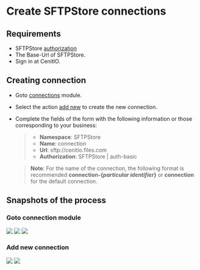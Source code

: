 # Create SFTPStore connections

## Requirements

* SFTPStore [authorization](../authorizations/sftp-store.md)
* The Base-Url of SFTPStore.
* Sign in at CenitIO.[<i class="fa fa-external-link" aria-hidden="true"></i>](https://cenit.io/users/sign_in)

## Creating connection

* Goto [connections](https://cenit.io/connection) module.
* Select the action [add new](https://cenit.io/connection/new) to create the new connection.
* Complete the fields of the form with the following information or those corresponding to your business:

    >- **Namespace**: SFTPStore
    >- **Name**: connection
    >- **Url**: sftp://cenitio.files.com
    >- **Authorization**: SFTPStore | auth-basic
    
    > **Note**: For the name of the connection, the following format is recommended **connection\-\{*particular identifier*\}** or **connection** for the default connection. 

## Snapshots of the process

### Goto connection module

   ![](assets/snapshots/sftp-store-conn/snapshots-001.png)
   ![](assets/snapshots/sftp-store-conn/snapshots-002.png)
   ![](assets/snapshots/sftp-store-conn/snapshots-003.png)
    
### Add new connection

   ![](assets/snapshots/sftp-store-conn/snapshots-004.png)
   ![](assets/snapshots/sftp-store-conn/snapshots-005.png)
   
